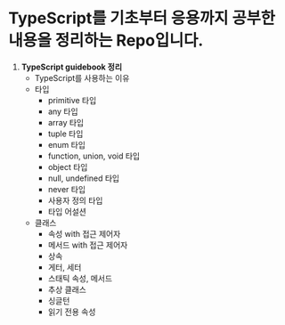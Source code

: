 # TypeScript를 기초부터 응용까지 공부한 내용을 정리하는 Repo입니다.

1. **TypeScript guidebook 정리**
   - TypeScript를 사용하는 이유
   - 타입
     - primitive 타입
     - any 타입
     - array 타입
     - tuple 타입
     - enum 타입
     - function, union, void 타입
     - object 타입
     - null, undefined 타입
     - never 타입
     - 사용자 정의 타입
     - 타입 어설션
   - 클래스
     - 속성 with 접근 제어자
     - 메서드 with 접근 제어자
     - 상속
     - 게터, 세터
     - 스태틱 속성, 메서드
     - 추상 클래스
     - 싱글턴
     - 읽기 전용 속성
